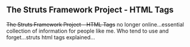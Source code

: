 <article><h2>The Struts Framework Project - HTML Tags</h2><strike>The Struts Framework Project - HTML Tags</strike> no longer online...essential collection of information for people like me. Who tend to use and forget...struts html tags explained...</article>